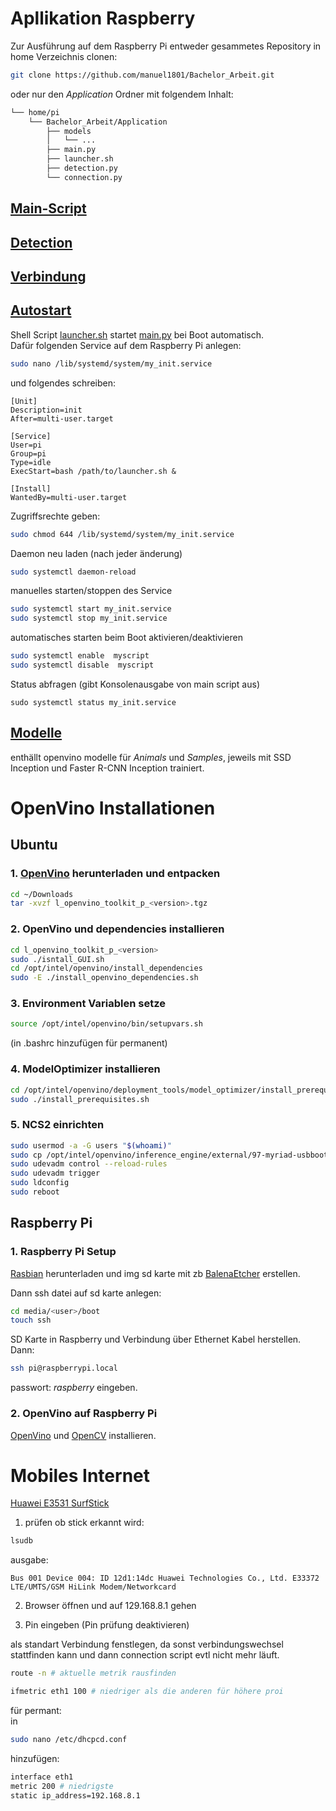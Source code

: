 


# Apllikation Raspberry

Zur Ausführung auf dem Raspberry Pi entweder 
gesammetes Repository in home Verzeichnis clonen:
```bash
git clone https://github.com/manuel1801/Bachelor_Arbeit.git
```
oder nur den *Application* Ordner mit folgendem Inhalt:

```bash
└── home/pi
    └── Bachelor_Arbeit/Application
        ├── models
        │   └── ...
        ├── main.py
        ├── launcher.sh
        ├── detection.py
        └── connection.py
```

## [Main-Script](main.py)

## [Detection](detection.py)

## [Verbindung](connection.py)

## [Autostart](launcher.sh)

Shell Script [launcher.sh](launcher.sh)
startet [main.py](main.py) bei Boot automatisch.  
Dafür folgenden Service auf dem Raspberry Pi anlegen:

```bash
sudo nano /lib/systemd/system/my_init.service
```

und folgendes schreiben:
```
[Unit]
Description=init
After=multi-user.target

[Service]
User=pi
Group=pi
Type=idle
ExecStart=bash /path/to/launcher.sh &

[Install]
WantedBy=multi-user.target
```
Zugriffsrechte geben:
```bash
sudo chmod 644 /lib/systemd/system/my_init.service
```
Daemon neu laden (nach jeder änderung)
```bash
sudo systemctl daemon-reload
```

manuelles starten/stoppen des Service
```bash
sudo systemctl start my_init.service
sudo systemctl stop my_init.service
```

automatisches starten beim Boot aktivieren/deaktivieren    
```bash
sudo systemctl enable  myscript
sudo systemctl disable  myscript
```

Status abfragen (gibt Konsolenausgabe von main script aus)
```
sudo systemctl status my_init.service
```


## [Modelle](models/)
enthällt openvino modelle für *Animals* 
und *Samples*, jeweils mit SSD Inception und 
Faster R-CNN Inception trainiert.


# OpenVino Installationen

## Ubuntu

### 1. [OpenVino](https://registrationcenter.intel.com/en/products/postregistration/?sn=CNP6-46RR8MT7&EmailID=mbarkey55%40gmail.com&Sequence=2579436&dnld=t) herunterladen und entpacken


```bash
cd ~/Downloads
tar -xvzf l_openvino_toolkit_p_<version>.tgz
```

### 2. OpenVino und dependencies installieren
```bash
cd l_openvino_toolkit_p_<version>
sudo ./isntall_GUI.sh
cd /opt/intel/openvino/install_dependencies
sudo -E ./install_openvino_dependencies.sh
```

### 3. Environment Variablen setze
```bash
source /opt/intel/openvino/bin/setupvars.sh
```
(in .bashrc hinzufügen für permanent)


### 4. ModelOptimizer installieren
```bash
cd /opt/intel/openvino/deployment_tools/model_optimizer/install_prerequisites
sudo ./install_prerequisites.sh
```

### 5. NCS2 einrichten
```bash
sudo usermod -a -G users "$(whoami)"
sudo cp /opt/intel/openvino/inference_engine/external/97-myriad-usbboot.rules /etc/udev/rules.d/
sudo udevadm control --reload-rules
sudo udevadm trigger
sudo ldconfig
sudo reboot
```


## Raspberry Pi

### 1. Raspberry Pi Setup

[Rasbian](https://www.raspberrypi.org/downloads/raspbian/) herunterladen und img sd karte mit 
zb [BalenaEtcher](https://www.balena.io/etcher/)
erstellen.

Dann ssh datei auf sd karte anlegen:
```bash
cd media/<user>/boot
touch ssh
```

SD Karte in Raspberry und Verbindung über Ethernet 
Kabel herstellen.  
Dann:

```bash
ssh pi@raspberrypi.local
```
passwort: *raspberry* eingeben.

### 2. OpenVino auf Raspberry Pi

[OpenVino](https://docs.openvinotoolkit.org/latest/_docs_install_guides_installing_openvino_raspbian.html) und [OpenCV](https://software.intel.com/en-us/articles/raspberry-pi-4-and-intel-neural-compute-stick-2-setup)
installieren.



# Mobiles Internet

[Huawei E3531 SurfStick](https://www.amazon.de/gp/product/B00HSZEY34/ref=ppx_yo_dt_b_asin_title_o00_s00?ie=UTF8&psc=1)


1. prüfen ob stick erkannt wird:
```bash
lsudb
```
ausgabe:
```
Bus 001 Device 004: ID 12d1:14dc Huawei Technologies Co., Ltd. E33372 LTE/UMTS/GSM HiLink Modem/Networkcard
```

2. Browser öffnen und auf 129.168.8.1 gehen

3. Pin eingeben (Pin prüfung deaktivieren)

als standart Verbindung fenstlegen, da sonst verbindungswechsel
stattfinden kann und dann connection script evtl nicht mehr läuft.


```bash
route -n # aktuelle metrik rausfinden
```
```bash
ifmetric eth1 100 # niedriger als die anderen für höhere proi
```

für permant:  
in
```bash
sudo nano /etc/dhcpcd.conf
```
hinzufügen:


```bash
interface eth1
metric 200 # niedrigste
static ip_address=192.168.8.1
```

